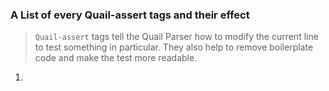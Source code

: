 ### A List of every Quail-assert tags and their effect

> `Quail-assert` tags tell the Quail Parser how to modify the current line to test something in particular. They also help
> to remove boilerplate code and make the test more readable.

1. 